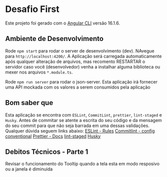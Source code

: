 # Desafio First

Este projeto foi gerado com o [Angular CLI](https://github.com/angular/angular-cli) versão 16.1.6.

## Ambiente de Desenvolvimento

Rode `npm start` para rodar o server de desenvolvimento (dev). NAvegue para `http://localhost:4200/`. A Aplicação será carregada automaticamente após qualquer alteração de arquivos, mas recomento RESTARTAR o servidor caso você (desenvolvedor) venha a instalhar alguma biblioteca ou mexer nos arquivos `*.module.ts`.

Rode `npm run server` para rodar o json-server. Esta aplicação irá fornecer uma API mockada com os valores a serem consumidos pela aplicação

## Bom saber que

Esta aplicação se encontra com `ESLint`, `CommitLint`, `prettier`, `lint-staged` e `Husky`.
Antes de commitar se atente a escrita do seu código e da mensagem do seu commit para que não seja barrada em uma dessas validações.
Qualquer dúvida seguem links abaixo:
[ESLint - Rules](https://eslint.org/docs/latest/rules/)
[Commitlint - config conventional](https://github.com/conventional-changelog/commitlint/blob/master/%40commitlint/config-conventional/README.md)
[Prettier - Docs](https://prettier.io/docs/en/index.html)
[lint-staged](https://github.com/okonet/lint-staged)
[Husky](https://typicode.github.io/husky/)

## Debitos Técnicos - Parte 1

Revisar o funcionamento do Tooltip quando a tela esta em modo resposivo ou a janela é diminuida
